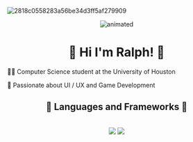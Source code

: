 

![2818c0558283a56be34d3ff5af279909](https://github.com/icaruskb/icaruskb/assets/107133872/d09fe7d2-afa1-4eb9-9184-80cd93734323)

<p align="center">
  <img src="https://github.com/icaruskb/icaruskb/assets/107133872/d09fe7d2-afa1-4eb9-9184-80cd93734323" alt="animated" />
</p>

<h1 align="center">👋 Hi I'm Ralph! 👋</h1>
<div class = "left-aligned">
    <p>👨‍💻 Computer Science student at the University of Houston</p>
    <p>💭 Passionate about UI / UX and Game Development</p>
</div>

<h2 align="center">💫 Languages and Frameworks 💫</h2>
<br/>
<div align="center">
    <img src="https://skillicons.dev/icons?i=react,cpp,html,css,vscode,github,figma,git" />
    <img src="https://skillicons.dev/icons?i=nodejs,python,javascript,typescript" /><br>
</div>
